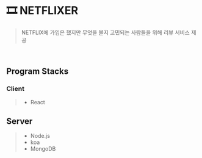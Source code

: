 # 🎞 NETFLIXER
> NETFLIX에 가입은 했지만 무엇을 볼지 고민되는 사람들을 위해 리뷰 서비스 제공

<br>

## Program Stacks
### Client
> + React

## Server
> + Node.js
> + koa
> + MongoDB

